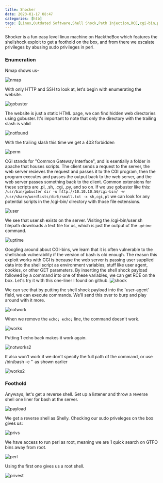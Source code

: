 ```yaml
---
title: Shocker
date: 2023-01-17 08:47
categories: [htb]
tags: [Linux,Outdated Software,Shell Shock,Path Injection,RCE,cgi-bin,perl]
---
```


Shocker is a fun easy level linux machine on HacktheBox which features the shellshock exploit to get a foothold on the box, and from there we escalate privileges by abusing sudo privileges in perl.

### Enumeration

Nmap shows us-

![nmap](/assets/img/shocker/nmap.png)

With only HTTP and SSH to look at, let's begin with enumerating the website. 

![gobuster](/assets/img/shocker/gobuster.png)

The website is just a static HTML page, we can find hidden web directories using gobuster. It's important to note that only the directory with the trailing slash is valid

![notfound](/assets/img/shocker/notfound.png)

With the trailing slash this time we get a 403 forbidden

![perm](/assets/img/shocker/perm.png)

CGI stands for "Common Gateway Interface", and is esentially a folder in apache that houses scripts. The client sends a request to the server, the web server recieves the request and passes it to the CGI program, then the program executes and passes the output back to the web server, and the web server passes something back to the client. Common extensions for these scripts are .pl, .sh, .cgi, .py, and so on.
If we use gobuster like this: `/usr/bin/gobuster dir -u http://10.10.10.56/cgi-bin/ -w /usr/share/wordlists/dirb/small.txt -x sh,cgi,pl` we can look for any potential scripts in the /cgi-bin/ directory with those file extensions.

![user](/assets/img/shocker/user.png)

We see that user.sh exists on the server. Visiting the /cgi-bin/user.sh filepath downloads a text file for us, which is just the output of the `uptime` command.

![uptime](/assets/img/shocker/uptime.png)

Googling around about CGI-bins, we learn that it is often vulnerable to the shellshock vulnerability if the version of bash is old enough. The reason this exploit works with CGI is because the web server is passing user supplied data into the shell script as environment variables, stuff like user agent, cookies, or other GET parameters. By inserting the shell shock payload followed by a command into one of these variables, we can get RCE on the box. Let's try it with this one-liner I found on github.
![shock](/assets/img/shocker/shock.png)

We can see that by putting the shell shock payload into the 'user-agent' field, we can execute commands. We'll send this over to burp and play around with it more.

![notwork](/assets/img/shocker/notwork.png)

When we remove the `echo; echo;` line, the command doesn't work. 

![works](/assets/img/shocker/works.png)

Putting 1 echo back makes it work again.

![notworks2](/assets/img/shocker/notworks2.png)

It also won't work if we don't specify the full path of the command, or use /bin/bash -c '<command>' as shown earlier

![works2](/assets/img/shocker/works2.png)

### Foothold

Anyways, let's get a reverse shell. Set up a listener and throw a reverse shell one liner for bash at the server.

![payload](/assets/img/shocker/payload.png)

We get a reverse shell as Shelly. Checking our sudo priveleges on the box gives us:

![privs](/assets/img/shocker/privs.png)

We have access to run perl as root, meaning we are 1 quick search on GTFO bins away from root.

![perl](/assets/img/shocker/perl.png)

Using the first one gives us a root shell.

![privest](/assets/img/shocker/privesc.png)